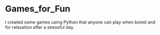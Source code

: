 # Games_for_Fun
I created some games using Python that anyone can play when bored and for relaxation after a stressful day.
